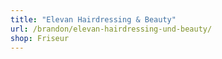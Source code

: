 ```yaml
---
title: "Elevan Hairdressing & Beauty"
url: /brandon/elevan-hairdressing-und-beauty/
shop: Friseur
---
```

